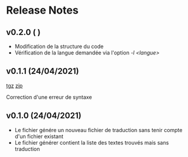 # Release Notes

## v0.2.0 ( )

- Modification de la structure du code
- Vérification de la langue demandée via l'option *-l \<langue>*

## v0.1.1 (24/04/2021)
[tgz](https://github.com/ktn001/traduitjdm/archive/refs/tags/v0.1.1.tar.gz) [zip](https://github.com/ktn001/traduitjdm/archive/refs/tags/v0.1.1.zip)

Correction d'une erreur de syntaxe

## v0.1.0 (24/04/2021)
- Le fichier génére un nouveau fichier de traduction sans tenir compte d'un fichier existant
- Le fichier générer contient la liste des textes trouvés mais sans traduction

